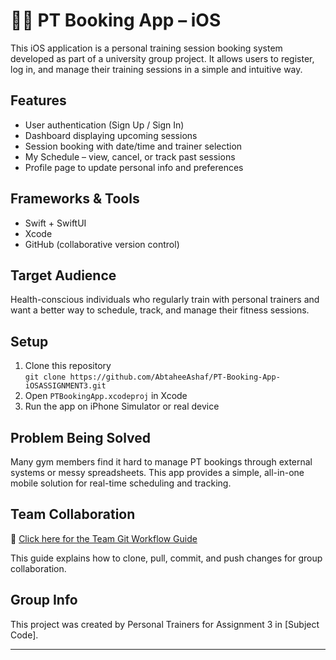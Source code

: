 # 🏋️‍♀️ PT Booking App – iOS

This iOS application is a personal training session booking system developed as part of a university group project. It allows users to register, log in, and manage their training sessions in a simple and intuitive way.

## Features

- User authentication (Sign Up / Sign In)
- Dashboard displaying upcoming sessions
- Session booking with date/time and trainer selection
- My Schedule – view, cancel, or track past sessions
- Profile page to update personal info and preferences

## Frameworks & Tools

- Swift + SwiftUI
- Xcode
- GitHub (collaborative version control)

## Target Audience

Health-conscious individuals who regularly train with personal trainers and want a better way to schedule, track, and manage their fitness sessions.

## Setup

1. Clone this repository  
   `git clone https://github.com/AbtaheeAshaf/PT-Booking-App-iOSASSIGNMENT3.git`
2. Open `PTBookingApp.xcodeproj` in Xcode
3. Run the app on iPhone Simulator or real device

## Problem Being Solved

Many gym members find it hard to manage PT bookings through external systems or messy spreadsheets. This app provides a simple, all-in-one mobile solution for real-time scheduling and tracking.

## Team Collaboration

📄 [Click here for the Team Git Workflow Guide](TEAM_GUIDE.md)

This guide explains how to clone, pull, commit, and push changes for group collaboration.

## Group Info

This project was created by Personal Trainers for Assignment 3 in [Subject Code].

---
